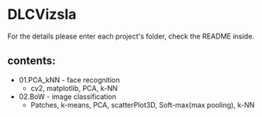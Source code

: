 # DLCVizsla
For the details please enter each project's folder, check the README inside.

## contents:  
* 01.PCA_kNN - face recognition
  * cv2, matplotlib, PCA, k-NN  
* 02.BoW - image classification
  * Patches, k-means, PCA, scatterPlot3D, Soft-max(max pooling), k-NN
